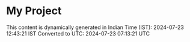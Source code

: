 # My Project

This content is dynamically generated in Indian Time (IST): 2024-07-23 12:43:21 IST
Converted to UTC: 2024-07-23 07:13:21 UTC
